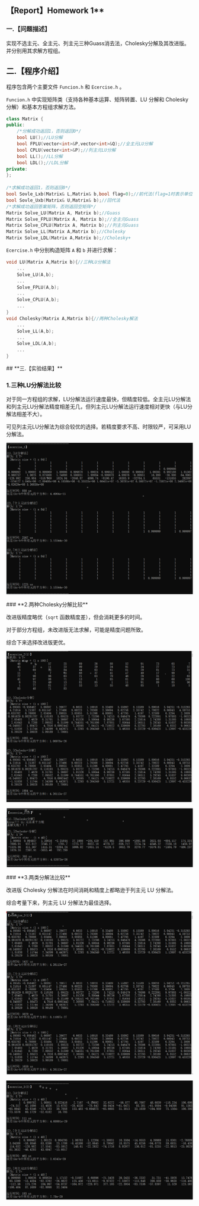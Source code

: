 

## 【Report】Homework 1**

### **一.【问题描述】**

实现不选主元、全主元、列主元三种Guass消去法，Cholesky分解及其改进版。并分别用其求解方程组。

## **二.【程序介绍】**

程序包含两个主要文件 `Funcion.h` 和 `Ecercise.h` 。

`Funcion.h` 中实现矩阵类（支持各种基本运算、矩阵转置、LU 分解和 Cholesky 分解）和基本方程组求解方法。

```cpp
class Matrix {
public:
    /*分解成功返回1，否则返回0*/
    bool LU();//LU分解
	bool FPLU(vector<int>&P,vector<int>&Q);//全主元LU分解
	bool CPLU(vector<int>&P);//列主元LU分解
	bool LL();//LL分解
	bool LDL();//LDL分解
private:
};

/*求解成功返回1，否则返回0*/
bool Sovle_Lxb(Matrix& L,Matrix& b,bool flag=0);//前代法(flag=1时表示单位下三角)
bool Sovle_Uxb(Matrix& U,Matrix& b);//回代法
/*求解成功返回答案矩阵，否则返回空矩阵*/
Matrix Solve_LU(Matrix A, Matrix b);//Guass
Matrix Solve_FPLU(Matrix A, Matrix b);//全主元Guass
Matrix Solve_CPLU(Matrix A, Matrix b);//列主元Guass
Matrix Solve_LL(Matrix A,Matrix b);//Cholesky
Matrix Solve_LDL(Matrix A,Matrix b);//Cholesky+
```

`Ecercise.h` 中分别构造矩阵 `A` 和 `b` 并进行求解：

```cpp
void LU(Matrix A,Matrix b){//三种LU分解法
	...
    Solve_LU(A,b);
    ...
    Solve_FPLU(A,b);
    ...
    Solve_CPLU(A,b);
	...
}
void Cholesky(Matrix A,Matrix b){//两种Cholesky解法
	...
    Solve_LL(A,b);
    ...
    Solve_LDL(A,b);
    ...
}
```

<div STYLE="page-break-after: always;"></div>
## **三.【实验结果】**

### **1.三种LU分解法比较**

对于同一方程组的求解，LU分解法运行速度最快，但精度较低。全主元LU分解法和列主元LU分解法精度相差无几，但列主元LU分解法运行速度相对更快（与LU分解法相差不大）。

可见列主元LU分解法为综合较优的选择。若精度要求不高、时限较严，可采用LU分解法。

![](./_1.png)

<div STYLE="page-break-after: always;"></div>
### **2.两种Cholesky分解比较**

改进版精度略优（`sqrt` 函数精度差），但会消耗更多的时间。

对于部分方程组，未改进版无法求解，可能是精度问题所致。

综合下来选择改进版更优。

![](./_2.png)

![](./_4.png)

<div STYLE="page-break-after: always;"></div>
### **3.两类分解法比较**

改进版 Cholesky 分解法在时间消耗和精度上都略逊于列主元 LU 分解法。

综合考量下来，列主元 LU 分解法为最佳选择。

![](./_3.png)

![](./_5.png)